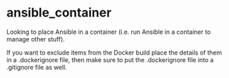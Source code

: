 # ansible_container
Looking to place Ansible in a container (i.e. run Ansible in a container to manage other stuff).

If you want to exclude items from the Docker build place the details of them in a .dockerignore file, then make sure to put the .dockerignore file into a .gitignore file as well.
